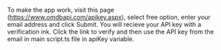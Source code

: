 To make the app work, visit this page (https://www.omdbapi.com/apikey.aspx), select free option, enter your email address and click Submit. You will recieve your API key with a verification ink. Click the link to verify and then use the API key from the email in main script.ts file in apiKey variable.